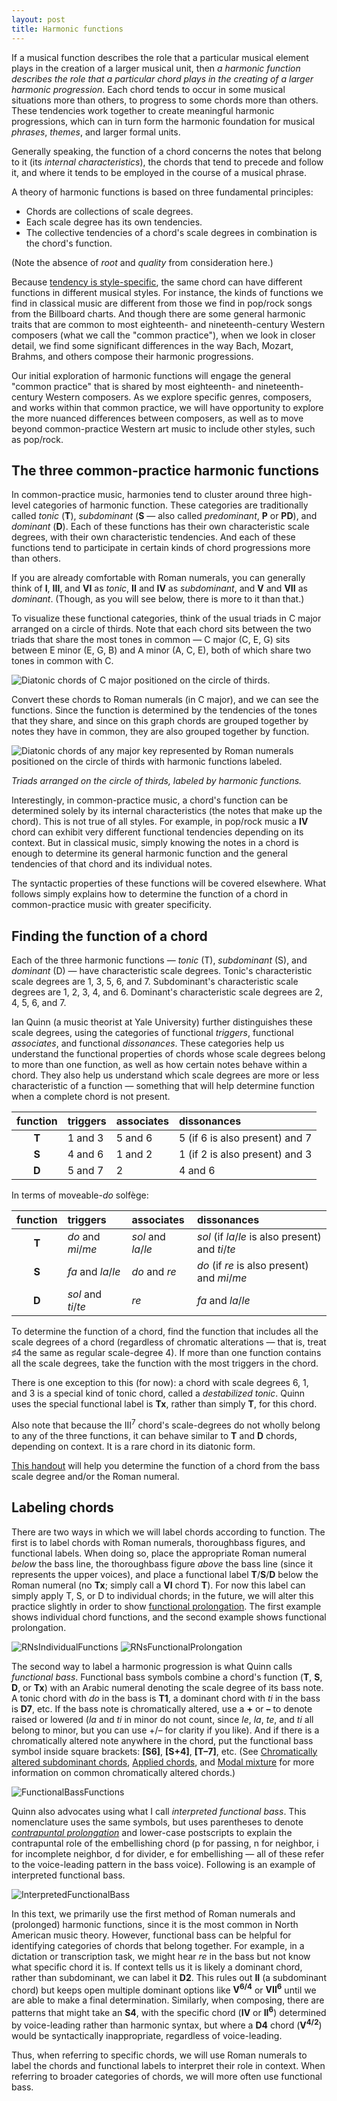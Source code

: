 ```yaml
---
layout: post
title: Harmonic functions
---
```


If a musical function describes the role that a particular musical element plays in the creation of a larger musical unit, then _a harmonic function describes the role that a particular chord plays in the creating of a larger harmonic progression_. Each chord tends to occur in some musical situations more than others, to progress to some chords more than others. These tendencies work together to create meaningful harmonic progressions, which can in turn form the harmonic foundation for musical _phrases_, _themes_, and larger formal units.

Generally speaking, the function of a chord concerns the notes that belong to it (its _internal characteristics_), the chords that tend to precede and follow it, and where it tends to be employed in the course of a musical phrase.

A theory of harmonic functions is based on three fundamental principles:

- Chords are collections of scale degrees.
- Each scale degree has its own tendencies.
- The collective tendencies of a chord's scale degrees in combination is the chord's function.

(Note the absence of _root_ and _quality_ from consideration here.)

Because [tendency is style-specific](tendency.html), the same chord can have different functions in different musical styles. For instance, the kinds of functions we find in classical music are different from those we find in pop/rock songs from the Billboard charts. And though there are some general harmonic traits that are common to most eighteenth- and nineteenth-century Western composers (what we call the "common practice"), when we look in closer detail, we find some significant differences in the way Bach, Mozart, Brahms, and others compose their harmonic progressions.

Our initial exploration of harmonic functions will engage the general "common practice" that is shared by most eighteenth- and nineteenth-century Western composers. As we explore specific genres, composers, and works within that common practice, we will have opportunity to explore the more nuanced differences between composers, as well as to move beyond common-practice Western art music to include other styles, such as pop/rock.

## The three common-practice harmonic functions

In common-practice music, harmonies tend to cluster around three high-level categories of harmonic function. These categories are traditionally called _tonic_ (**T**), _subdominant_ (**S** — also called _predominant_, **P** or **PD**), and _dominant_ (**D**). Each of these functions has their own characteristic scale degrees, with their own characteristic tendencies. And each of these functions tend to participate in certain kinds of chord progressions more than others.

If you are already comfortable with Roman numerals, you can generally think of **I**, **III**, and **VI** as _tonic_, **II** and **IV** as _subdominant_, and **V** and **VII** as _dominant_. (Though, as you will see below, there is more to it than that.)

To visualize these functional categories, think of the usual triads in C major arranged on a circle of thirds. Note that each chord sits between the two triads that share the most tones in common — C major (C, E, G) sits between E minor (E, G, B) and A minor (A, C, E), both of which share two tones in common with C.

<img src="Graphics/harmony/circleOfThirds-leadSheet.png"  alt="Diatonic chords of C major positioned on the circle of thirds.">

Convert these chords to Roman numerals (in C major), and we can see the functions. Since the function is determined by the tendencies of the tones that they share, and since on this graph chords are grouped together by notes they have in common, they are also grouped together by function.

<img src="Graphics/harmony/circleOfThirds-functions.png"  alt="Diatonic chords of any major key represented by Roman numerals positioned on the circle of thirds with harmonic functions labeled.">

_Triads arranged on the circle of thirds, labeled by harmonic functions._

Interestingly, in common-practice music, a chord's function can be determined solely by its internal characteristics (the notes that make up the chord). This is not true of all styles. For example, in pop/rock music a **IV** chord can exhibit very different functional tendencies depending on its context. But in classical music, simply knowing the notes in a chord is enough to determine its general harmonic function and the general tendencies of that chord and its individual notes.

The syntactic properties of these functions will be covered elsewhere. What follows simply explains how to determine the function of a chord in common-practice music with greater specificity.

## Finding the function of a chord

Each of the three harmonic functions — _tonic_ (T), _subdominant_ (S), and _dominant_ (D) — have characteristic scale degrees. Tonic's characteristic scale degrees are 1, 3, 5, 6, and 7. Subdominant's characteristic scale degrees are 1, 2, 3, 4, and 6. Dominant's characteristic scale degrees are 2, 4, 5, 6, and 7.

Ian Quinn (a music theorist at Yale University) further distinguishes these scale degrees, using the categories of functional _triggers_, functional _associates_, and functional _dissonances_. These categories help us understand the functional properties of chords whose scale degrees belong to more than one function, as well as how certain notes behave within a chord. They also help us understand which scale degrees are more or less characteristic of a function ― something that will help determine function when a complete chord is not present.

| function | triggers | associates | dissonances                    |
| :------: | :------- | :--------- | :----------------------------- |
|  **T**   | 1 and 3  | 5 and 6    | 5 (if 6 is also present) and 7 |
|  **S**   | 4 and 6  | 1 and 2    | 1 (if 2 is also present) and 3 |
|  **D**   | 5 and 7  | 2          | 4 and 6                        |

In terms of moveable-_do_ solfège:

| function | triggers            | associates          | dissonances                                        |
| :------: | :------------------ | :------------------ | :------------------------------------------------- |
|  **T**   | _do_ and _mi_/_me_  | _sol_ and _la_/_le_ | _sol_ (if _la_/_le_ is also present) and _ti_/_te_ |
|  **S**   | _fa_ and _la_/_le_  | _do_ and _re_       | _do_ (if _re_ is also present) and _mi_/_me_       |
|  **D**   | _sol_ and _ti_/_te_ | _re_                | _fa_ and _la_/_le_                                 |

To determine the function of a chord, find the function that includes all the scale degrees of a chord (regardless of chromatic alterations ― that is, treat &#9839;4 the same as regular scale-degree 4). If more than one function contains all the scale degrees, take the function with the most triggers in the chord.

There is one exception to this (for now): a chord with scale degrees 6, 1, and 3 is a special kind of tonic chord, called a _destabilized tonic_. Quinn uses the special functional label is **Tx**, rather than simply **T**, for this chord.

Also note that because the III<sup>7</sup> chord's scale-degrees do not wholly belong to any of the three functions, it can behave similar to **T** and **D** chords, depending on context. It is a rare chord in its diatonic form.

[This handout][ho] will help you determine the function of a chord from the bass scale degree and/or the Roman numeral.

[ho]: Graphics/Handouts/HarmoniesByBassScaleDegree.pdf

## Labeling chords

There are two ways in which we will label chords according to function. The first is to label chords with Roman numerals, thoroughbass figures, and functional labels. When doing so, place the appropriate Roman numeral _below_ the bass line, the thoroughbass figure _above_ the bass line (since it represents the upper voices), and place a functional label **T**/**S**/**D** below the Roman numeral (no **Tx**; simply call a **VI** chord **T**). For now this label can simply apply T, S, or D to individual chords; in the future, we will alter this practice slightly in order to show [functional prolongation](harmonicSyntax2.html). The first example shows individual chord functions, and the second example shows functional prolongation.

<img src="Graphics/harmony/RNsIndividualFunctions.png"  alt="RNsIndividualFunctions">

<img src="Graphics/harmony/RNsFunctionalProlongation.png"  alt="RNsFunctionalProlongation">

The second way to label a harmonic progression is what Quinn calls _functional bass_. Functional bass symbols combine a chord's function (**T**, **S**, **D**, or **Tx**) with an Arabic numeral denoting the scale degree of its bass note. A tonic chord with _do_ in the bass is **T1**, a dominant chord with _ti_ in the bass is **D7**, etc. If the bass note is chromatically altered, use a **+** or **–** to denote raised or lowered (_la_ and _ti_ in minor do not count, since _le_, _la_, _te_, and _ti_ all belong to minor, but you can use +/– for clarity if you like). And if there is a chromatically altered note anywhere in the chord, put the functional bass symbol inside square brackets: **[S6]**, **[S+4]**, **[T–7]**, etc. (See [Chromatically altered subdominant chords](alteredSubdominants.html), [Applied chords](appliedChords.html), and [Modal mixture](modalMixture.html) for more information on common chromatically altered chords.)

<img src="Graphics/harmony/FunctionalBassFunctions.png"  alt="FunctionalBassFunctions">

Quinn also advocates using what I call _interpreted functional bass_. This nomenclature uses the same symbols, but uses parentheses to denote [_contrapuntal prolongation_](http://openmusictheory.com/harmonicSyntax2.html) and lower-case postscripts to explain the contrapuntal role of the embellishing chord (p for passing, n for neighbor, i for incomplete neighbor, d for divider, e for embellishing — all of these refer to the voice-leading pattern in the bass voice). Following is an example of interpreted functional bass.

<img src="Graphics/harmony/InterpretedFunctionalBass.png"  alt="InterpretedFunctionalBass">

In this text, we primarily use the first method of Roman numerals and (prolonged) harmonic functions, since it is the most common in North American music theory. However, functional bass can be helpful for identifying categories of chords that belong together. For example, in a dictation or transcription task, we might hear _re_ in the bass but not know what specific chord it is. If context tells us it is likely a dominant chord, rather than subdominant, we can label it **D2**. This rules out **II** (a subdominant chord) but keeps open multiple dominant options like **V<sup>6/4</sup>** or **VII<sup>6</sup>** until we are able to make a final determination. Similarly, when composing, there are patterns that might take an **S4**, with the specific chord (**IV** or **II<sup>6</sup>**) determined by voice-leading rather than harmonic syntax, but where a **D4** chord (**V<sup>4/2</sup>**) would be syntactically inappropriate, regardless of voice-leading.

Thus, when referring to specific chords, we will use Roman numerals to label the chords and functional labels to interpret their role in context. When referring to broader categories of chords, we will more often use functional bass.

